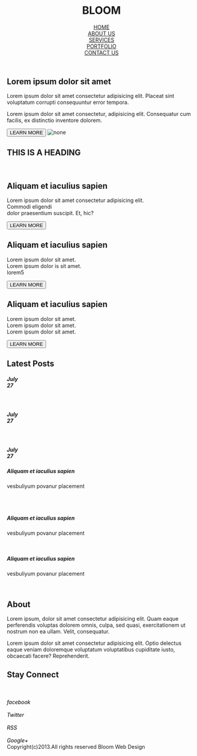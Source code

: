 <!DOCTYPE html>
<html lang="en">
<head>
    <meta charset="UTF-8">
    <meta name="viewport" content="width=device-width, initial-scale=1.0">
    <title>Document</title>
    <link rel="stylesheet" href="./bloom.css">
    <link rel="stylesheet" href="https://cdnjs.cloudflare.com/ajax/libs/font-awesome/6.5.2/css/all.min.css">
</head>
<body>
   <div>
    <header class="one">
        <div class="onez">
            <h1>BLOOM</h1>
        </div>
        <div class="one1"><a href="https://chatgpt.com/?oai-dm=1">HOME</a></div>
        <div class="one2"><a href="https://www.threads.net/@hell__boyzz">ABOUT US</a></div>
        <div class="one3"><a href="https://support.google.com/answer/2451065?hl=en">SERVICES</a></div>
        <div class="one4"><a href="https://github.com/NahidaBuer/HttpCanary-SSL-Magisk-A14/issues">PORTFOLIO</a></div>
        <div class="one5"><a href="https://www.instagram.com/hell__boyzz?utm_source=ig_web_button_share_sheet&igsh=ZDNlZDc0MzIxNw==">CONTACT US</a></div>
    </header>
    <section class="two">
        <h1>Lorem ipsum dolor sit amet</h1>
        <p>Lorem ipsum dolor sit amet consectetur adipisicing elit. Placeat sint voluptatum corrupti consequuntur error tempora.</p>
        <p>Lorem ipsum dolor sit amet consectetur, adipisicing elit. Consequatur cum facilis, ex distinctio inventore dolorem.</p>
        <button>LEARN MORE</button>
        <img src="https://tse3.mm.bing.net/th?id=OIP.Nx6fV-CjKKggnllYoZvBqQHaE4&pid=Api&P=0&h=180" alt="none">
    </section>
    <section class="three">
        <div class="three1"><h1>THIS IS A HEADING </h1><br>
            <img src="https://tse3.mm.bing.net/th?id=OIP.2GGIZgIJujDXVovez9-iKAHaEK&pid=Api&P=0&h=180" alt=""><br>
            <h1>Aliquam et iaculius sapien</h1>
            <p>Lorem ipsum dolor sit amet consectetur adipisicing elit.<br> Commodi eligendi<br> dolor praesentium suscipit. Et, hic?</p>
            <button>LEARN MORE</button>
        </div>
        <div class="three2">
            <img src="https://tse3.mm.bing.net/th?id=OIP.DgZE1Pt1HMUTUjTcUMRBlQHaE1&pid=Api&P=0&h=180" alt=""><br>
            <h1>Aliquam et iaculius sapien</h1>
            <p>Lorem ipsum dolor sit amet.<br>Lorem ipsum dolor is sit amet.<br>lorem5</p>
            <button>LEARN MORE</button>
        </div>
        <div class="three3">
            <img src="https://tse2.mm.bing.net/th?id=OIP.kE7y3QwpQCTobP5VuJQksgHaEo&pid=Api&P=0&h=180" alt=""><br>
            <h1>Aliquam et iaculius sapien</h1>
            <p>Lorem ipsum dolor sit amet.<br>Lorem ipsum dolor sit amet.<br>
            Lorem ipsum dolor sit amet.</p>
            <button>LEARN MORE</button>
        </div>
    </section>
    <section class="four">
        <div class="eight">
            <h1>Latest Posts</h1>
            <div class="zin">
                <h5>July<br>27</h5><br>
                <h5>July<br>27</h5><br>
                <h5>July<br>27</h5>
            </div>
            <div class="zon">
                <h5>Aliquam et iaculius sapien</h5>
                <p>vesbuliyum povanur placement</p><br><br>
                <h5>Aliquam et iaculius sapien</h5>
                <p>vesbuliyum povanur placement</p><br>
                <h5>Aliquam et iaculius sapien</h5>
                <p>vesbuliyum povanur placement</p><br>
            </div>
        </div>
        <div class="nine">
            <h1>About</h1>
            <p>Lorem ipsum, dolor sit amet consectetur adipisicing elit. Quam eaque perferendis voluptas dolorem omnis, culpa, sed quasi, exercitationem ut nostrum non ea ullam. Velit, consequatur.</p>
             <p>Lorem ipsum dolor sit amet consectetur adipisicing elit. Optio delectus eaque veniam doloremque voluptatum voluptatibus cupiditate iusto, obcaecati facere? Reprehenderit.</p>
        </div>
        <div class="ten">
            <h1>Stay Connect</h1><br><br>
            <i class="fa-brands fa-facebook" style="color: #000000;">  facebook</i><br><br>
            <i class="fa-brands fa-twitter" style="color: #000000;">  Twitter</i><br><br>
            <i class="fa-solid fa-rss" style="color: #000000;"> RSS</i><br><br>
            <i class="fa-brands fa-google-plus-g" style="color: #000000;"> Google+</i>
        </div>
    </section>
    <footer class="five">Copyright(c)2013.All rights reserved Bloom Web Design</footer>
   </div> 
</body>
</html>
